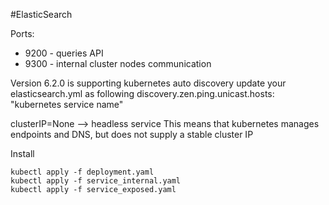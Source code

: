 #ElasticSearch

Ports:
* 9200 - queries API
* 9300 - internal cluster nodes communication


Version 6.2.0 is supporting kubernetes auto discovery
update your elasticsearch.yml as following
discovery.zen.ping.unicast.hosts: "kubernetes service name"

clusterIP=None --> headless service
This means that kubernetes manages endpoints and DNS, but does not supply a stable cluster IP


Install 
```
kubectl apply -f deployment.yaml
kubectl apply -f service_internal.yaml
kubectl apply -f service_exposed.yaml
```
